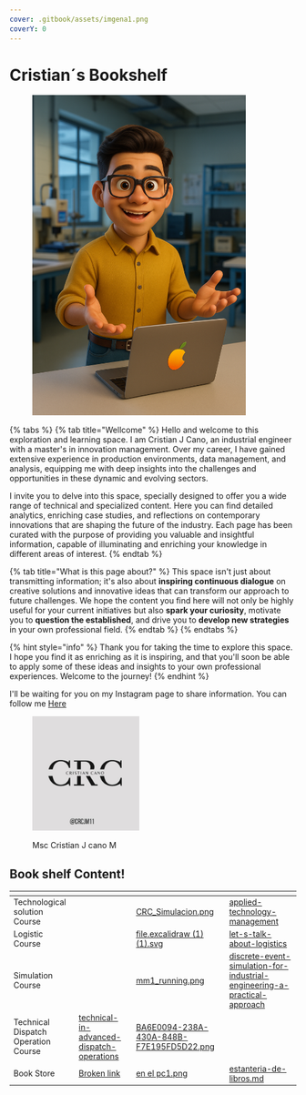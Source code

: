 ```yaml
---
cover: .gitbook/assets/imgena1.png
coverY: 0
---
```


# Cristian´s Bookshelf

<figure><img src=".gitbook/assets/Imagen base para animar (1).png" alt="" width="375"><figcaption></figcaption></figure>

{% tabs %}
{% tab title="Wellcome" %}
Hello and welcome to this exploration and learning space. I am Cristian J Cano, an industrial engineer with a master's in innovation management. Over my career, I have gained extensive experience in production environments, data management, and analysis, equipping me with deep insights into the challenges and opportunities in these dynamic and evolving sectors.

I invite you to delve into this space, specially designed to offer you a wide range of technical and specialized content. Here you can find detailed analytics, enriching case studies, and reflections on contemporary innovations that are shaping the future of the industry. Each page has been curated with the purpose of providing you valuable and insightful information, capable of illuminating and enriching your knowledge in different areas of interest.
{% endtab %}

{% tab title="What is this page about?" %}
This space isn't just about transmitting information; it's also about **inspiring continuous dialogue** on creative solutions and innovative ideas that can transform our approach to future challenges. We hope the content you find here will not only be highly useful for your current initiatives but also **spark your curiosity**, motivate you to **question the established**, and drive you to **develop new strategies** in your own professional field.
{% endtab %}
{% endtabs %}

{% hint style="info" %}
Thank you for taking the time to explore this space. I hope you find it as enriching as it is inspiring, and that you'll soon be able to apply some of these ideas and insights to your own professional experiences. Welcome to the journey!
{% endhint %}

I'll be waiting for you on my Instagram page to share information. You can follow me [Here](https://www.instagram.com/tu_usuario)



<figure><img src=".gitbook/assets/CRclogo2.png" alt="" width="188"><figcaption><p>Msc Cristian J cano M</p></figcaption></figure>

## Book shelf Content!

<table data-view="cards"><thead><tr><th></th><th data-type="content-ref"></th><th data-hidden data-card-cover data-type="image"></th><th data-hidden data-card-target data-type="content-ref"></th></tr></thead><tbody><tr><td>Technological solution Course</td><td></td><td><a href=".gitbook/assets/CRC_Simulacion.png">CRC_Simulacion.png</a></td><td><a href="applied-technology-management/">applied-technology-management</a></td></tr><tr><td>Logistic Course</td><td></td><td><a href=".gitbook/assets/file.excalidraw (1) (1).svg">file.excalidraw (1) (1).svg</a></td><td><a href="logistics/let-s-talk-about-logistics/">let-s-talk-about-logistics</a></td></tr><tr><td>Simulation Course</td><td></td><td><a href=".gitbook/assets/mm1_running.png">mm1_running.png</a></td><td><a href="discrete-event-simulation/discrete-event-simulation-for-industrial-engineering-a-practical-approach/">discrete-event-simulation-for-industrial-engineering-a-practical-approach</a></td></tr><tr><td>Technical Dispatch Operation Course</td><td><a href="logistics/technical-in-advanced-dispatch-operations/">technical-in-advanced-dispatch-operations</a></td><td><a href=".gitbook/assets/BA6E0094-238A-430A-848B-F7E195FD5D22.png">BA6E0094-238A-430A-848B-F7E195FD5D22.png</a></td><td></td></tr><tr><td>Book Store</td><td><a href="broken-reference">Broken link</a></td><td><a href=".gitbook/assets/en el pc1.png">en el pc1.png</a></td><td><a href="book-store/estanteria-de-libros.md">estanteria-de-libros.md</a></td></tr></tbody></table>
